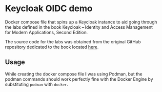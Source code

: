 # Keycloak OIDC demo

Docker compose file that spins up a Keycloak instance to aid going through the labs defined in the book Keycloak – Identity and Access Management for Modern Applications, Second Edition.

The source code for the labs was obtained from the original GitHub repository dedicated to the book located [here](https://github.com/PacktPublishing/Keycloak---Identity-and-Access-Management-for-Modern-Applications-2nd-Edition.git).

## Usage

While creating the docker compose file I was using Podman, but the podman commands should work perfectly fine with the Docker Engine by substituting `podman` with `docker`.
